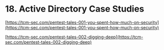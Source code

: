 # 18. Active Directory Case Studies

[https://tcm-sec.com/pentest-tales-001-you-spent-how-much-on-security](https://tcm-sec.com/pentest-tales-001-you-spent-how-much-on-security)

[https://tcm-sec.com/pentest-tales-002-digging-deep](https://tcm-sec.com/pentest-tales-002-digging-deep)